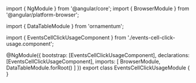 import { NgModule } from '@angular/core';
import { BrowserModule } from '@angular/platform-browser';
  
import { DataTableModule } from 'ornamentum';
  
import { EventsCellClickUsageComponent } from './events-cell-click-usage.component';

@NgModule({
 bootstrap: [EventsCellClickUsageComponent],
 declarations: [EventsCellClickUsageComponent],
 imports: [
    BrowserModule, 
    DataTableModule.forRoot()
  ]
})
export class EventsCellClickUsageModule {
}
